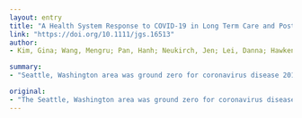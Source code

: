 ```yaml
---
layout: entry
title: "A Health System Response to COVID-19 in Long Term Care and Post-Acute Care: A Three-Phase Approach"
link: "https://doi.org/10.1111/jgs.16513"
author:
- Kim, Gina; Wang, Mengru; Pan, Hanh; Neukirch, Jen; Lei, Danna; Hawken-Dennis, Elicia; Simpson, Louise; Ong, Thuan D.

summary:
- "Seattle, Washington area was ground zero for coronavirus disease 2019 (COVID-19) Its initial emergence in a skilled nursing facility highlighted the vulnerability of its patients and residents. Its limited clinical support heightened the need for improved collaboration among healthcare organizations and local and state public health. The University of Washington Medicine's Post-Acute Care Network developed a three phase approach, Initial, Delayed and Surge Phases, to help slow the spread of the disease."

original:
- "The Seattle, Washington area was ground zero for coronavirus disease 2019 (COVID-19). Its initial emergence in a skilled nursing facility (SNF) not only highlighted the vulnerability of its patients and residents, but also the limited clinical support that led to national headlines. Furthermore, the coronavirus pandemic heightened the need for improved collaboration among healthcare organizations and local and state public health. The University of Washington Medicine's Post-Acute Care Network developed a three phase approach, Initial, Delayed and Surge Phases, to help slow the spread of the disease, support local area SNFs from becoming overwhelmed when inundated with COVID-19 cases or persons under investigation, and help decrease the burden on area hospitals, clinics, and emergency medical services. This article is protected by copyright. All rights reserved."
---
```


